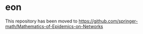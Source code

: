 # eon

This repository has been moved to
<https://github.com/springer-math/Mathematics-of-Epidemics-on-Networks>

